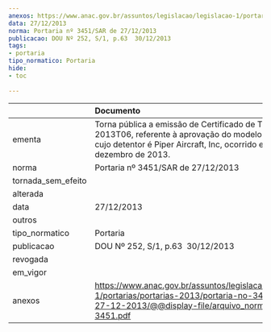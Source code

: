 ```yaml
---
anexos: https://www.anac.gov.br/assuntos/legislacao/legislacao-1/portarias/portarias-2013/portaria-no-3451-sar-de-27-12-2013/@@display-file/arquivo_norma/PA2013-3451.pdf
data: 27/12/2013
norma: Portaria nº 3451/SAR de 27/12/2013
publicacao: DOU Nº 252, S/1, p.63  30/12/2013
tags:
- portaria
tipo_normatico: Portaria
hide: 
- toc 
 
---
```


|                    | Documento                                                                                                                                                                      |
|:-------------------|:-------------------------------------------------------------------------------------------------------------------------------------------------------------------------------|
| ementa             | Torna pública a emissão de Certificado de Tipo Nº 2013T06, referente à aprovação do modelo PA-44-180, cujo detentor é Piper Aircraft, Inc, ocorrido em 19 de dezembro de 2013. |
| norma              | Portaria nº 3451/SAR de 27/12/2013                                                                                                                                             |
| tornada_sem_efeito |                                                                                                                                                                                |
| alterada           |                                                                                                                                                                                |
| data               | 27/12/2013                                                                                                                                                                     |
| outros             |                                                                                                                                                                                |
| tipo_normatico     | Portaria                                                                                                                                                                       |
| publicacao         | DOU Nº 252, S/1, p.63  30/12/2013                                                                                                                                              |
| revogada           |                                                                                                                                                                                |
| em_vigor           |                                                                                                                                                                                |
| anexos             | https://www.anac.gov.br/assuntos/legislacao/legislacao-1/portarias/portarias-2013/portaria-no-3451-sar-de-27-12-2013/@@display-file/arquivo_norma/PA2013-3451.pdf              |